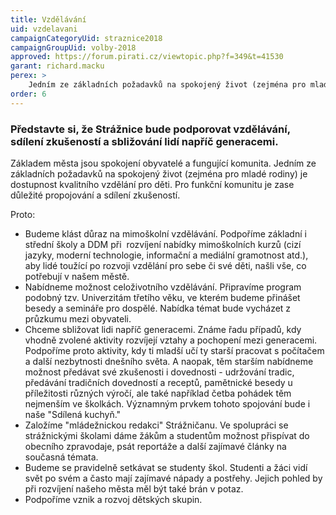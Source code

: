 ```yaml
---
title: Vzdělávání
uid: vzdelavani
campaignCategoryUid: straznice2018 
campaignGroupUid: volby-2018
approved: https://forum.pirati.cz/viewtopic.php?f=349&t=41530
garant: richard.macku
perex: >
    Jedním ze základních požadavků na spokojený život (zejména pro mladé rodiny) je dostupnost kvalitního vzdělání pro děti. Pro funkční komunitu je zase důležité propojování a sdílení zkušeností.
order: 6
---
```


### Představte si, že Strážnice bude podporovat vzdělávání, sdílení zkušeností a sbližování lidí napříč generacemi.

Základem města jsou spokojení obyvatelé a fungující komunita. Jedním ze základních požadavků na spokojený život (zejména pro mladé rodiny) je dostupnost kvalitního vzdělání pro děti. Pro funkční komunitu je zase důležité propojování a sdílení zkušeností.

Proto:

* Budeme klást důraz na mimoškolní vzdělávání. Podpoříme základní i střední školy a DDM při  rozvíjení nabídky mimoškolních kurzů (cizí jazyky, moderní technologie, informační a mediální gramotnost atd.), aby lidé toužící po rozvoji vzdělání pro sebe či své děti, našli vše, co potřebují v našem městě.
* Nabídneme možnost celoživotního vzdělávání. Připravíme program podobný tzv. Univerzitám třetího věku, ve kterém budeme přinášet besedy a semináře pro dospělé. Nabídka témat bude vycházet z průzkumu mezi obyvateli.
* Chceme sbližovat lidi napříč generacemi. Známe řadu případů, kdy vhodně zvolené aktivity rozvíjejí vztahy a pochopení mezi generacemi. Podpoříme proto aktivity, kdy ti mladší učí ty starší pracovat s počítačem a další nezbytnosti dnešního světa. A naopak, těm starším nabídneme možnost předávat své zkušenosti i dovednosti - udržování tradic, předávání tradičních dovedností a receptů, pamětnické besedy u příležitosti různých výročí, ale také například četba pohádek těm nejmenším ve školkách. Významným prvkem tohoto spojování bude i naše "Sdílená kuchyň."
* Založíme "mládežnickou redakci" Strážničanu. Ve spolupráci se strážnickými školami dáme žákům a studentům možnost přispívat do obecního zpravodaje, psát reportáže a další zajímavé články na současná témata.
* Budeme se pravidelně setkávat se studenty škol. Studenti a žáci vidí svět po svém a často mají zajímavé nápady a postřehy. Jejich pohled by při rozvíjení našeho města měl být také brán v potaz.
* Podpoříme vznik a rozvoj dětských skupin.

